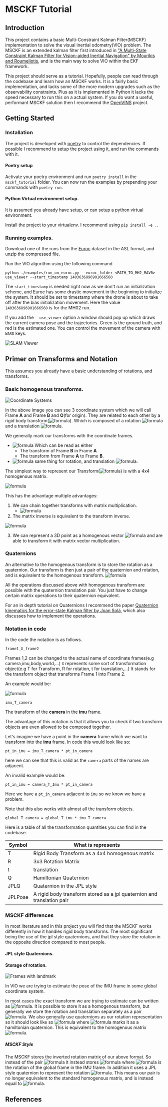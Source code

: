 # MSCKF Tutorial

## Introduction
This project contains a basic Multi-Constraint Kalman Filter(MSCKF) implementation to solve the
visual inertial odometry(VIO) problem. The MSCKF is an extended kalman filter first introduced in
["A Multi-State Constraint Kalman Filter for Vision-aided Inertial Navigation" by Mourikis and Roumeliotis](https://www-users.cs.umn.edu/~stergios/papers/ICRA07-MSCKF.pdf), and is the main way to solve VIO within the EKF framework.

This project should serve as a tutorial. Hopefully, people can read through the codebase
and learn how an MSCKF works. It is a fairly basic implementation, and lacks some of the more modern upgrades such as
the observability constraints. Plus as it is implemented in Python it lacks the speed necessary to run
this on a actual system. If you do want a useful, performant MSCKF solution then I recommend
the [OpenVINS](https://github.com/rpng/open_vins) project.

## Getting Started

### Installation
The project is developed with [poetry](https://python-poetry.org/docs/basic-usage/) to control the dependencies.
If possible I recommend to setup the project using it, and run the commands with it.

#### Poetry setup

Activate your poetry environment and run ```poetry install``` in the ```msckf_tutorial``` folder. You can now run
the examples by prepending your commands with ```poetry run```.

#### Python Virtual environment setup.

It is assumed you already have setup, or can setup a python virtual environment.

Install the project to your virtualenv. I recommend using
```pip install -e .```.

### Running examples.

Download one of the runs from the [Euroc](https://projects.asl.ethz.ch/datasets/doku.php?id=kmavvisualinertialdatasets) 
dataset in the ASL format, and unzip the compressed file.

Run the VIO algorithm using the following command

```python ./examples/run_on_euroc.py --euroc_folder <PATH_TO_MH2_MAV0> --use_viewer --start_timestamp 1403636896901666560```

The ```start_timestamp``` is needed right now as we don't run an initialization scheme, and Euroc has
some drastic movement in the beginning to initialize the system. It should be set to timestamp where
the drone is about to take off after the bias initialization movement. Here the value ```1403636896901666560``` is for
the MH02 run.

If you add the ```--use_viewer``` option a window should pop up which draws the current camera pose and the trajectories.
Green is the ground truth, and red is the estimated one. You can control the movement of the camera with ```WASD``` keys.

![SLAM Viewer](docs/images/SLAM_Viewer.png "SLAM Viewer GUI")


## Primer on Transforms and Notation

This assumes you already have a basic understanding of rotations, and transforms.

### Basic homogenous transforms.

![Coordinate Systems](docs/drawio_diagrams/images/Coordinate_systems-3_coordinate_systems.png "Three Coordinate Systems")

In the above image you can see 3 coordinate system which we will call Frame **A** and Frame **B** and **O**(for origin).
They are related to each other by a rigid body transform(![formula](https://render.githubusercontent.com/render/math?math=T)). Which is composed of a rotation 
![formula](https://render.githubusercontent.com/render/math?math=R) and a translation ![formula](https://render.githubusercontent.com/render/math?math=t).

We generally mark our transforms with the coordinate frames.
* ![formula](https://render.githubusercontent.com/render/math?math=T_B^A) Which can be read as either
    * The transform of Frame **B** in Frame **A**
    * The transform from Frame **A** to Frame **B**.
* ![formula](https://render.githubusercontent.com/render/math?math=R_B^A) same thing for rotation, and translation ![formula](https://render.githubusercontent.com/render/math?math=t_B^A).

The simplest way to represent our Transform(![formula](https://render.githubusercontent.com/render/math?math=T)) is with
a 4x4 homogenous matrix.

![formula](https://render.githubusercontent.com/render/math?math=%5Cbegin%7Bbmatrix%7DR%20%26%20t%5C%5C%200_3%20%26%201%5Cend%7Bbmatrix%7D)

This has the advantage multiple advantages:
1. We can chain together transforms with matrix multiplication.
   * ![formula](https://render.githubusercontent.com/render/math?math=T_A^O*T_B^A=T_B^O)
2. The matrix inverse is equivalent to the transform inverse.

![formula](https://render.githubusercontent.com/render/math?math=T^{-1}=%5Cbegin%7Bbmatrix%7DR%20%26%20t%5C%5C%200_3%20%26%201%5Cend%7Bbmatrix%7D^{-1})
   
3. We can represent a 3D point as a homogenous vector ![formula](https://render.githubusercontent.com/render/math?math=[x,y,z,1]) and are able
to transform it with matrix vector multiplication.
   
### Quaternions

An alternative to the homogenous transform is to store the rotation as a quaternion. Our transform
is then just a pair of the quaternion and rotation, and is equivalent to the homogenous transform.
![formula](https://render.githubusercontent.com/render/math?math=(q,t)=%5Cbegin%7Bbmatrix%7DR%20%26%20t%5C%5C%200_3%20%26%201%5Cend%7Bbmatrix%7D)

All the operations discussed above with homogenous transform are possible with the quaternion 
translation pair. You just have to change certain matrix operations to their quaternion equivalent.

For an in depth tutorial on Quaternions I recommend the paper [Quaternion kinematics for the error-state Kalman filter by Joan Solà](https://arxiv.org/abs/1711.02508), which
also discusses how to implement the operations.

### Notation in code

In the code the notation is as follows.

```frame1_X_frame2```


Frames 1,2 can be changed to the actual name of coordinate frames(e.g camera,imu,body,world,...)
```X``` represents some sort of transformation object(e.g T for Transform, R for rotation, t for translation,...)
It stands for the transform object that transforms Frame 1 into Frame 2.

An example would be:

![formula](https://render.githubusercontent.com/render/math?math=T_C^I)

```imu_T_camera```

The transform of the **camera** in the **imu** frame.

The advantage of this notation is that it allows you to check if two transform
objects are even allowed to be composed together.

Let's imagine we have a point in the **camera** frame which we want to transform into the **imu**
frame. In code this would look like so:

```pt_in_imu = imu_T_camera * pt_in_camera```

here we can see that this is valid as the ```camera``` parts of the names are adjacent.

An invalid example would be:

```pt_in_imu = camera_T_Imu * pt_in_camera```

Here we have a ```pt_in_camera``` adjacent to ```imu``` so we know we have a problem.

Note that this also works with almost all the transform objects.

```global_T_camera = global_T_imu * imu_T_camera```

Here is a table of all the transformation quantities you can find in the codebase.

| Symbol  | What is represents |
| ------------- | ------------- |
| T            | Rigid Body Transform as a 4x4 homogenous matrix  |
| R  | 3x3 Rotation Matrix  |
| t            | translation  |
| Q  | Hamiltonian Quaternion  |
| JPLQ            | Quaternion in the JPL style  |
| JPLPose  | A rigid body transform stored as a jpl quaternion and translation pair  |

### MSCKF differences

In most literature and in this project you will find that the MSCKF works
differently in how it handles rigid body transforms. The most significant being the use
of the jpl style quaternions, and that they store the rotation in the opposite direction compared to most people.

#### JPL style Quaternions.

#### Storage of rotation.
![Frames with landmark](docs/drawio_diagrams/images/Coordinate_systems-2_coordinate_systems_with_landmark.png " Estimated Frame with Landmark")

In VIO we are trying to estimate the pose of the IMU frame in some global coordinate system. 

In most cases the exact transform we are trying to estimate can be written as ![formula](https://render.githubusercontent.com/render/math?math=T_I^G).
It is possible to store it as a homogenous transform, but generally we store the rotation and translation
separately as a pair ![formula](https://render.githubusercontent.com/render/math?math=[R_I^G,t_I^G]). We also generally use
quaternions as our rotation representation so it should look like so ![formula](https://render.githubusercontent.com/render/math?math=[{}_hq_I^G,t_I^G]) where ![formula](https://render.githubusercontent.com/render/math?math={}_hq) marks it
as a hamiltonian quaternion.  This is equivalent to the homogenous matrix
![formula](https://render.githubusercontent.com/render/math?math=%5Cbegin%7Bbmatrix%7DR_I^G%20%26%20t_I^G%5C%5C%200_3%20%26%201%5Cend%7Bbmatrix%7D).

##### MSCKF Style
The MSCKF stores the inverted rotation matrix of our above format. So instead of the pair ![formula](https://render.githubusercontent.com/render/math?math=[R_I^G,t_I^G])
it instead stores ![formula](https://render.githubusercontent.com/render/math?math=[R_G^I,t_I^G]) where ![formula](https://render.githubusercontent.com/render/math?math=[R_G^I]) is the rotation
of the global frame in the IMU frame. In addition it uses a JPL style quaternion to represent the rotation ![formula](https://render.githubusercontent.com/render/math?math=[{}_{j}q_G^I,t_I^G]).
This means our pair is no longer equivalent to the standard homogenous matrix, and is instead equal to
![formula](https://render.githubusercontent.com/render/math?math=%5Cbegin%7Bbmatrix%7DR_G^I%20%26%20-R_G^It_I^G%5C%5C%200_3%20%26%201%5Cend%7Bbmatrix%7D).





## References